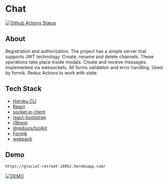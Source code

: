 # Chat

[![Github Actions Status](https://github.com/hexlet-components/projects-frontend-l4-server/workflows/Node%20CI/badge.svg)](https://github.com/hexlet-components/projects-frontend-l4-server/actions)

## About

Registration and authorization. The project has a simple server that supports JWT technology.
Create, rename and delete channels. These operations take place inside modals.
Create and receive messages. Implemented via websockets.
All forms validation and error handling. Used by formik.
Redux Actions to work with state.

## Tech Stack

* [Heroku CLI](https://devcenter.heroku.com/articles/heroku-cli)
* [React](https://reactjs.org/)
* [socket.io-client](https://socket.io/)
* [react-bootstrap](https://react-bootstrap.netlify.app/)
* [i18next](https://www.i18next.com/)
* [@reduxjs/toolkit](https://devcenter.heroku.com/articles/heroku-cli)
* [Formik](https://formik.org/)
* [webpack](https://webpack.js.org/)

## Demo

```sh
https://glacial-retreat-18952.herokuapp.com/
```

[![DEMO](https://i1.wp.com/generic.wordpress.soton.ac.uk/digital-learning/wp-content/uploads/sites/321/2017/11/DEMO.png?w=399)](https://glacial-retreat-18952.herokuapp.com/)

